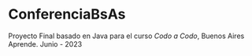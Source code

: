 # ConferenciaBsAs

Proyecto Final basado en Java para el curso *Codo a Codo*, Buenos Aires Aprende. Junio - 2023
